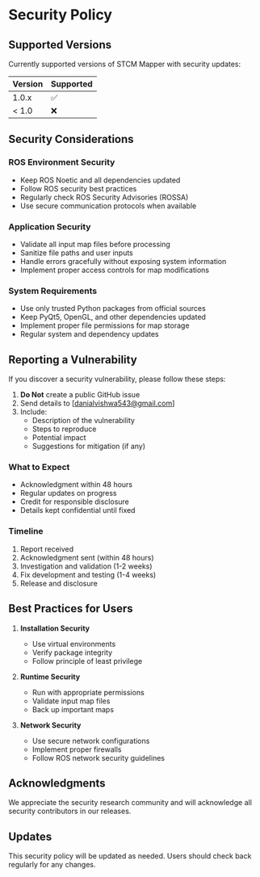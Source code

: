 # Security Policy

## Supported Versions

Currently supported versions of STCM Mapper with security updates:

| Version | Supported          |
| ------- | ------------------ |
| 1.0.x   | :white_check_mark: |
| < 1.0   | :x:                |

## Security Considerations

### ROS Environment Security
- Keep ROS Noetic and all dependencies updated
- Follow ROS security best practices
- Regularly check ROS Security Advisories (ROSSA)
- Use secure communication protocols when available

### Application Security
- Validate all input map files before processing
- Sanitize file paths and user inputs
- Handle errors gracefully without exposing system information
- Implement proper access controls for map modifications

### System Requirements
- Use only trusted Python packages from official sources
- Keep PyQt5, OpenGL, and other dependencies updated
- Implement proper file permissions for map storage
- Regular system and dependency updates

## Reporting a Vulnerability

If you discover a security vulnerability, please follow these steps:

1. **Do Not** create a public GitHub issue
2. Send details to [danialvishwa543@gmail.com]
3. Include:
   - Description of the vulnerability
   - Steps to reproduce
   - Potential impact
   - Suggestions for mitigation (if any)

### What to Expect
- Acknowledgment within 48 hours
- Regular updates on progress
- Credit for responsible disclosure
- Details kept confidential until fixed

### Timeline
1. Report received
2. Acknowledgment sent (within 48 hours)
3. Investigation and validation (1-2 weeks)
4. Fix development and testing (1-4 weeks)
5. Release and disclosure

## Best Practices for Users

1. **Installation Security**
   - Use virtual environments
   - Verify package integrity
   - Follow principle of least privilege

2. **Runtime Security**
   - Run with appropriate permissions
   - Validate input map files
   - Back up important maps

3. **Network Security**
   - Use secure network configurations
   - Implement proper firewalls
   - Follow ROS network security guidelines

## Acknowledgments

We appreciate the security research community and will acknowledge all security contributors in our releases.

## Updates

This security policy will be updated as needed. Users should check back regularly for any changes.
